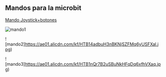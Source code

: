 ## Mandos para la microbit

[Mando Joystick+botones](https://es.aliexpress.com/item/Joystick-Placa-de-expansi-n-del-m-dulo-de-Joystick-de-bits-carcasa-acr-lica-transparente/32918186399.html?spm=a2g0s.12269583.0.0.64ba76283V9evZ)

![mando1](https://ae01.alicdn.com/kf/HTB1iqoPuvImBKNjSZFlq6A43FXaS.jpg)

![mando2]https://ae01.alicdn.com/kf/HTB14adbuH3nBKNjSZFMq6yUSFXal.jpg)

![mando3]https://ae01.alicdn.com/kf/HTB1nQr7B2uSBuNkHFqDq6xfhVXaq.jpg)
